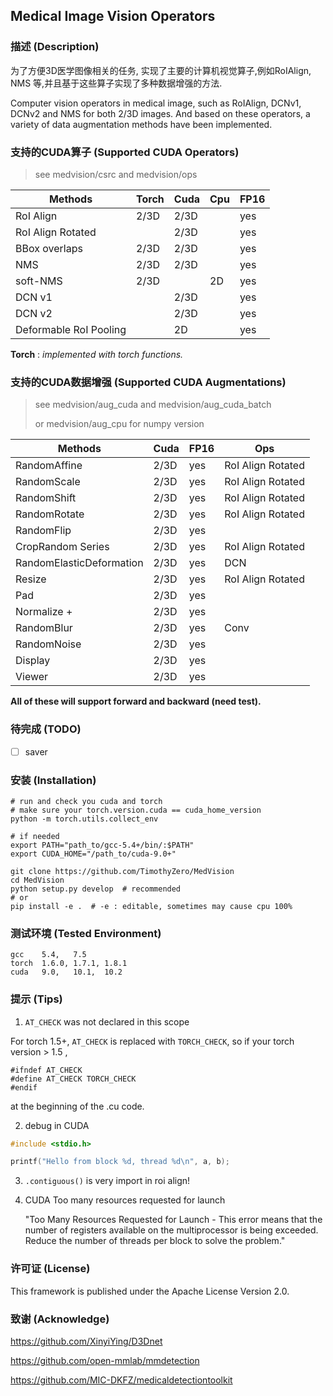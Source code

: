 ## Medical Image Vision Operators

### 描述 (Description)

为了方便3D医学图像相关的任务, 实现了主要的计算机视觉算子,例如RoIAlign, NMS 等,并且基于这些算子实现了多种数据增强的方法.

Computer vision operators in medical image, such as RoIAlign, DCNv1, DCNv2 and NMS for both 2/3D images. And based on these operators, a variety of data augmentation methods have been implemented.

### 支持的CUDA算子 (Supported CUDA Operators)

> see medvision/csrc and medvision/ops

| Methods                | Torch | Cuda | Cpu  | FP16 |
| ---------------------- | ----- | ---- | ---- | ---- |
| RoI Align              | 2/3D  | 2/3D |      | yes  |
| RoI Align Rotated      |       | 2/3D |      | yes  |
| BBox overlaps          | 2/3D  | 2/3D |      | yes  |
| NMS                    | 2/3D  | 2/3D |      | yes  |
| soft-NMS               | 2/3D  |      | 2D   | yes  |
| DCN v1                 |       | 2/3D |      | yes  |
| DCN v2                 |       | 2/3D |      | yes  |
| Deformable RoI Pooling |       | 2D   |      | yes  |

**Torch** : *implemented with torch functions.*

### 支持的CUDA数据增强 (Supported CUDA Augmentations)

> see medvision/aug_cuda and medvision/aug_cuda_batch
>
> or medvision/aug_cpu for numpy version

| Methods                  | Cuda | FP16 | Ops               |
| ------------------------ | ---- | ---- | ----------------- |
| RandomAffine             | 2/3D | yes  | RoI Align Rotated |
| RandomScale              | 2/3D | yes  | RoI Align Rotated |
| RandomShift              | 2/3D | yes  | RoI Align Rotated |
| RandomRotate             | 2/3D | yes  | RoI Align Rotated |
| RandomFlip               | 2/3D | yes  |                   |
| CropRandom Series        | 2/3D | yes  | RoI Align Rotated |
| RandomElasticDeformation | 2/3D | yes  | DCN               |
| Resize                   | 2/3D | yes  | RoI Align Rotated |
| Pad                      | 2/3D | yes  |                   |
| Normalize +              | 2/3D | yes  |                   |
| RandomBlur               | 2/3D | yes  | Conv              |
| RandomNoise              | 2/3D | yes  |                   |
| Display                  | 2/3D | yes  |                   |
| Viewer                   | 2/3D | yes  |                   |

**All of these will support forward and backward (need test).**


### 待完成 (TODO)

- [ ] saver


### 安装 (Installation)

```shell
# run and check you cuda and torch
# make sure your torch.version.cuda == cuda_home_version
python -m torch.utils.collect_env

# if needed
export PATH="path_to/gcc-5.4+/bin/:$PATH"
export CUDA_HOME="/path_to/cuda-9.0+"

git clone https://github.com/TimothyZero/MedVision
cd MedVision
python setup.py develop  # recommended
# or
pip install -e .  # -e : editable, sometimes may cause cpu 100%
```


### 测试环境 (Tested Environment)

```
gcc    5.4,   7.5
torch  1.6.0, 1.7.1, 1.8.1
cuda   9.0,   10.1,  10.2
```

### 提示 (Tips)

1. `AT_CHECK` was not declared in this scope

For torch 1.5+, `AT_CHECK` is replaced with `TORCH_CHECK`, so if your torch version > 1.5 ,
```cuda
#ifndef AT_CHECK
#define AT_CHECK TORCH_CHECK
#endif
```
at the beginning of the .cu code.

2. debug in CUDA
```c
#include <stdio.h>

printf("Hello from block %d, thread %d\n", a, b);
```

3. `.contiguous()` is very import in roi align!

4. CUDA Too many resources requested for launch

   "Too Many Resources Requested for Launch - This error means that the number of registers available on the multiprocessor is being exceeded. Reduce the number of threads per block to solve the problem."

### 许可证 (License)

This framework is published under the Apache License Version 2.0.

### 致谢 (Acknowledge)

https://github.com/XinyiYing/D3Dnet

https://github.com/open-mmlab/mmdetection

https://github.com/MIC-DKFZ/medicaldetectiontoolkit

